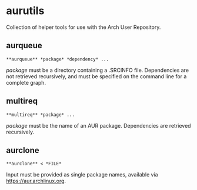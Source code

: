 # aurutils

Collection of helper tools for use with the Arch User Repository.

## aurqueue

```**aurqueue** *package* *dependency* ...```

_package_ must be a directory containing a .SRCINFO file. Dependencies are not retrieved recursively, and must be specified on the command line for a complete graph.

## multireq

```**multireq** *package* ...```

_package_ must be the name of an AUR package. Dependencies are retrieved recursively.

## aurclone

```**aurclone** < *FILE*```

Input must be provided as single package names, available via https://aur.archlinux.org.

